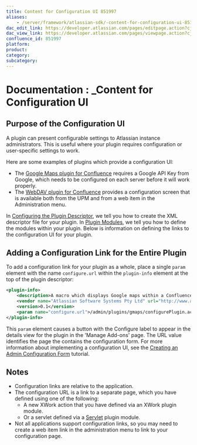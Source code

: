 ```yaml
---
title: Content for Configuration UI 851997
aliases:
    - /server/framework/atlassian-sdk/-content-for-configuration-ui-851997.html
dac_edit_link: https://developer.atlassian.com/pages/editpage.action?cjm=wozere&pageId=851997
dac_view_link: https://developer.atlassian.com/pages/viewpage.action?cjm=wozere&pageId=851997
confluence_id: 851997
platform:
product:
category:
subcategory:
---
```

# Documentation : \_Content for Configuration UI

## Purpose of the Configuration UI

A plugin can present configurable settings to Atlassian instance administrators. This is useful where your plugin requires configuration or user-specific settings to work.

Here are some examples of plugins which provide a configuration UI:

-   The <a href="https://plugins.atlassian.com/plugin/details/251" class="external-link">Google Maps plugin for Confluence</a> requires a Google API Key from Google, which needs to be configured on each server before it will work properly.
-   The <a href="https://plugins.atlassian.com/plugin/details/236" class="external-link">WebDAV plugin for Confluence</a> provides a configuration screen that is available both from the UPM and from a web item in the Administration menu.

In [Configuring the Plugin Descriptor](/server/framework/atlassian-sdk/configuring-the-plugin-descriptor), we tell you how to create the XML descriptor file for your plugin. In [Plugin Modules](/server/framework/atlassian-sdk/plugin-modules), we tell you how to define the modules within your plugin. Below is information on defining the links to the configuration UI for your plugin.

## Adding a Configuration Link for the Entire Plugin

To add a configuration link for your plugin as a whole, place a single `param` element with the name `configure.url` within the `plugin-info` element at the top of the plugin descriptor:

``` xml
<plugin-info>
    <description>A macro which displays Google maps within a Confluence page.</description>
    <vendor name="Atlassian Software Systems Pty Ltd" url="http://www.atlassian.com/"/>
    <version>0.1</version>
    <param name="configure.url">/admin/plugins/gmaps/configurePlugin.action</param>
</plugin-info>
```

This `param` element causes a button with the Configure label to appear in the details view for the plugin in the 'Manage Add-ons' page. The URL value identifies the page the contains the configuration form. For more information about implementing a configuration UI, see the [Creating an Admin Configuration Form](/server/framework/atlassian-sdk/creating-an-admin-configuration-form) tutorial.

## Notes

-   Configuration links are relative to the application.
-   The configuration URL is a link to a separate page, which you have defined using one of the following:
    -   A new XWork action that you have defined via an XWork plugin module.
    -   Or a servlet defined via a [Servlet](/server/framework/atlassian-sdk/servlet-plugin-module) plugin module.
-   Not all applications support configuration links, so you may need to create a web item link in the administration menu to link to your configuration page.

















































































































































































































































































































